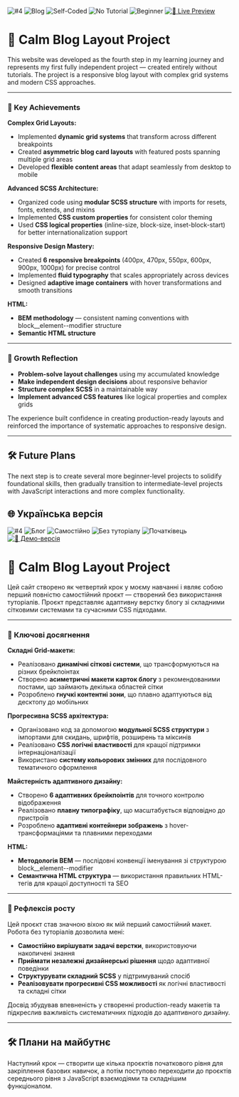 ![#4](https://img.shields.io/badge/%234-skyblue) ![Blog](https://img.shields.io/badge/Blog-9DB2BF?style=flat&logoColor=white) ![Self-Coded](https://img.shields.io/badge/Self--Coded-9B59B6?style=flat&logoColor=white) ![No Tutorial](https://img.shields.io/badge/No_Tutorial-E67E22?style=flat&logoColor=white) ![Beginner](https://img.shields.io/badge/Beginner-A8D5BA?style=flat&logoColor=white) [![🔗 Live Preview](https://img.shields.io/badge/🔗_Live_Preview-1f2d5a?style=flat&logoColor=white)](https://bonesmaster88.github.io/calm/calm)

# 📰 Calm Blog Layout Project

This website was developed as the fourth step in my learning journey and represents my first fully independent project — created entirely without tutorials. The project is a responsive blog layout with complex grid systems and modern CSS approaches.

---
### 🎯 Key Achievements

**Complex Grid Layouts:**
- Implemented **dynamic grid systems** that transform across different breakpoints
- Created **asymmetric blog card layouts** with featured posts spanning multiple grid areas
- Developed **flexible content areas** that adapt seamlessly from desktop to mobile

**Advanced SCSS Architecture:**

- Organized code using **modular SCSS structure** with imports for resets, fonts, extends, and mixins
- Implemented **CSS custom properties** for consistent color theming
- Used **CSS logical properties** (inline-size, block-size, inset-block-start) for better internationalization support

**Responsive Design Mastery:**

- Created **6 responsive breakpoints** (400px, 470px, 550px, 600px, 900px, 1000px) for precise control
- Implemented **fluid typography** that scales appropriately across devices
- Designed **adaptive image containers** with hover transformations and smooth transitions

**HTML:** 

- **BEM methodology** — consistent naming conventions with block__element--modifier structure
- **Semantic HTML structure**
---
  
### 🚀 Growth Reflection

- **Problem-solve layout challenges** using my accumulated knowledge
- **Make independent design decisions** about responsive behavior
- **Structure complex SCSS** in a maintainable way
- **Implement advanced CSS features** like logical properties and complex grids

The experience built confidence in creating production-ready layouts and reinforced the importance of systematic approaches to responsive design.

---

## 🛠️ Future Plans

The next step is to create several more beginner-level projects to solidify foundational skills, then gradually transition to intermediate-level projects with JavaScript interactions and more complex functionality.


## 🌐 Українська версія
![#4](https://img.shields.io/badge/%234-skyblue) ![Блог](https://img.shields.io/badge/Блог-9DB2BF?style=flat&logoColor=white) ![Самостійно](https://img.shields.io/badge/Самостійно-9B59B6?style=flat&logoColor=white) ![Без туторіалу](https://img.shields.io/badge/Без_туторіалу-E67E22?style=flat&logoColor=white) ![Початківець](https://img.shields.io/badge/Початківець-A8D5BA?style=flat&logoColor=white)  [![🔗 Демо-версія](https://img.shields.io/badge/🔗_Демо_версія-1f2d5a?style=flat&logoColor=white)](https://bonesmaster88.github.io/calm/calm)

# 📰 Calm Blog Layout Project

Цей сайт створено як четвертий крок у моєму навчанні і являє собою перший повністю самостійний проєкт — створений без використання туторіалів. Проєкт представляє адаптивну верстку блогу зі складними сітковими системами та сучасними CSS підходами.

---
### 🎯  Ключові досягнення

**Складні Grid-макети:**
- Реалізовано **динамічні сіткові системи**, що трансформуються на різних брейкпоінтах
- Створено **асиметричні макети карток блогу** з рекомендованими постами, що займають декілька областей сітки
- Розроблено **гнучкі контентні зони**, що плавно адаптуються від десктопу до мобільних

**Прогресивна SCSS архітектура:**

- Організовано код за допомогою **модульної SCSS структури** з імпортами для скидань, шрифтів, розширень та міксинів
- Реалізовано **CSS логічні властивості** для кращої підтримки інтернаціоналізації
- Використано **систему кольорових змінних** для послідовного тематичного оформлення

**Майстерність адаптивного дизайну:**

- Створено **6 адаптивних брейкпоінтів** для точного контролю відображення
- Реалізовано **плавну типографіку**, що масштабується відповідно до пристроїв
- Розроблено **адаптивні контейнери зображень** з hover-трансформаціями та плавними переходами

**HTML:** 

- **Методологія BEM** — послідовні конвенції іменування зі структурою block__element--modifier
- **Семантична HTML структура** — використання правильних HTML-тегів для кращої доступності та SEO
---
 
### 🚀 Рефлексія росту

Цей проєкт став значною віхою як мій перший самостійний макет. Робота без туторіалів дозволила мені:

- **Самостійно вирішувати задачі верстки**, використовуючи накопичені знання
- **Приймати незалежні дизайнерські рішення** щодо адаптивної поведінки
- **Структурувати складний SCSS** у підтримуваний спосіб
- **Реалізовувати прогресивні CSS можливості** як логічні властивості та складні сітки

Досвід збудував впевненість у створенні production-ready макетів та підкреслив важливість систематичних підходів до адаптивного дизайну.

---

## 🛠️ Плани на майбутнє

Наступний крок — створити ще кілька проєктів початкового рівня для закріплення базових навичок, а потім поступово переходити до проєктів середнього рівня з JavaScript взаємодіями та складнішим функціоналом.
